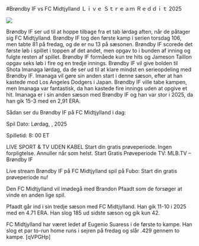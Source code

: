 #Brøndby IF vs FC Midtjylland Ｌｉｖｅ Ｓｔｒｅａｍ Ｒｅｄｄｉｔ 2025  
  
  
[![](https://i.imgur.com/qSNzIqt.png)](https://movie.rssnews.media/VGvMhQg.php)  
  
Brøndby IF ser ud til at hoppe tilbage fra et tab lørdag aften, når de påtager sig FC Midtjylland. Brøndby IF tog den første kamp i serien torsdag 106, men tabte 81 på fredag, og de er nu 13 på sæsonen. Brøndby IF scorede det første løb i spillet i toppen af det andet, men opgav to i bunden af inning og fulgte resten af spillet. Brøndby IF formåede kun tre hits og Jameson Taillon opgav seks løb i fire og en tredje innings. Brøndby IF vil give bolden til Shota Imanaga lørdag, da de ser ud til at klare mindst en serieopdeling med Brøndby IF. Imanaga vil gøre sin anden start i denne sæson, efter at han kastede mod Los Angeles Dodgers i Japan. Brøndby IF ville tabe kampen, men Imanaga var fantastisk, da han kastede fire innings uden at opgive et hit. Imanaga er i sin anden sæson med Brøndby IF og han var stor i 2025, da han gik 15-3 med en 2,91 ERA.

Sådan ser du Brøndby IF på FC Midtjylland i dag:

Spil Dato: Lørdag, , 2025

Spilletid: 8: 00 ET

LIVE SPORT & TV UDEN KABEL
Start din gratis prøveperiode. Ingen forpligtelse. Annuller når som helst.
Start Gratis Prøveperiode
TV: MLB.TV – Brøndby IF

Live stream Brøndby IF på FC Midtjylland spil på Fubo: Start din gratis prøveperiode nu!

Den FC Midtjylland vil imødegå med Brandon Pfaadt som de forsøger at vinde en anden lige spil.

Pfaadt går ind i sin tredje sæson med FC Midtjylland. Han gik 11-10 i 2025 med en 4.71 ERA. Han slog 185 ud sidste sæson og gik kun 42.

FC Midtjylland har været ledet af Eugenio Suaress i de første to kampe. Han slog et par to-run home runs i sejren på fredag og slår .429 gennem to kampe. [qVPGHp]